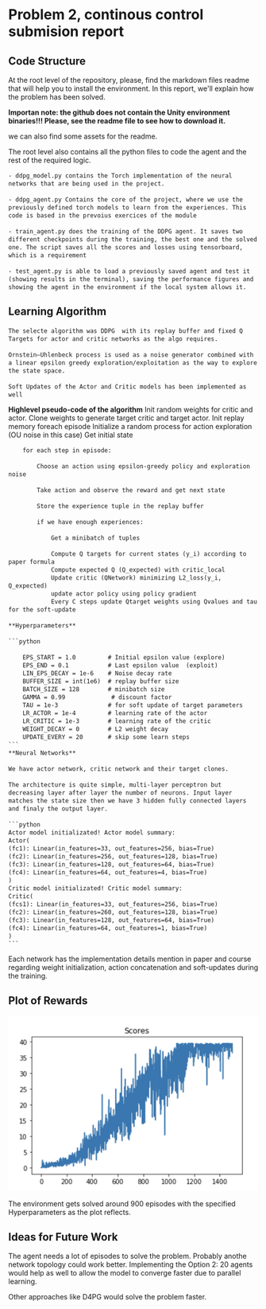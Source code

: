 # Problem 2, continous control submision report

## Code Structure

At the root level of the repository, please, find the markdown files readme that will help you to install the environment.
In this report, we'll explain how the problem has been solved.

**Importan note: the github does not contain the Unity environment binaries!!! Please, see the readme file to see how to download it.**

we can also find some assets for the readme.

The root level also contains all the python files to code the agent and the rest of the required logic.

    - ddpg_model.py contains the Torch implementation of the neural networks that are being used in the project.

    - ddpg_agent.py Contains the core of the project, where we use the previously defined torch models to learn from the experiences. This code is based in the prevoius exercices of the module

    - train_agent.py does the training of the DDPG agent. It saves two different checkpoints during the training, the best one and the solved one. The script saves all the scores and losses using tensorboard, which is a requirement
    
    - test_agent.py is able to load a previously saved agent and test it (showing results in the terminal), saving the performance figures and showing the agent in the environment if the local system allows it.

## Learning Algorithm

    The selecte algorithm was DDPG  with its replay buffer and fixed Q Targets for actor and critic networks as the algo requires.

    Ornstein–Uhlenbeck process is used as a noise generator combined with 
    a linear epsilon greedy exploration/exploitation as the way to explore the state space.

    Soft Updates of the Actor and Critic models has been implemented as well

   **Highlevel pseudo-code of the algorithm**
   Init random weights for critic and actor.
   Clone weights to generate target critic and target actor.
   Init replay memory
    foreach episode
        Initialize a random process for action exploration (OU noise in this case)
        Get initial state

        for each step in episode:

            Choose an action using epsilon-greedy policy and exploration noise

            Take action and observe the reward and get next state

            Store the experience tuple in the replay buffer
            
            if we have enough experiences:

                Get a minibatch of tuples 

                Compute Q targets for current states (y_i) according to paper formula
                Compute expected Q (Q_expected) with critic_local
                Update critic (QNetwork) minimizing L2_loss(y_i, Q_expected)
                update actor policy using policy gradient
                Every C steps update Qtarget weights using Qvalues and tau for the soft-update

    **Hyperparameters**

    ```python
        
        EPS_START = 1.0         # Initial epsilon value (explore)
        EPS_END = 0.1           # Last epsilon value  (exploit)
        LIN_EPS_DECAY = 1e-6    # Noise decay rate
        BUFFER_SIZE = int(1e6)  # replay buffer size
        BATCH_SIZE = 128        # minibatch size
        GAMMA = 0.99             # discount factor
        TAU = 1e-3              # for soft update of target parameters
        LR_ACTOR = 1e-4         # learning rate of the actor
        LR_CRITIC = 1e-3        # learning rate of the critic
        WEIGHT_DECAY = 0        # L2 weight decay
        UPDATE_EVERY = 20       # skip some learn steps
    ```
    **Neural Networks**

    We have actor network, critic network and their target clones.
     
    The architecture is quite simple, multi-layer perceptron but decreasing layer after layer the number of neurons. Input layer matches the state size then we have 3 hidden fully connected layers and finaly the output layer.

    ```python
    Actor model initializated! Actor model summary:
    Actor(
    (fc1): Linear(in_features=33, out_features=256, bias=True)
    (fc2): Linear(in_features=256, out_features=128, bias=True)
    (fc3): Linear(in_features=128, out_features=64, bias=True)
    (fc4): Linear(in_features=64, out_features=4, bias=True)
    )
    Critic model initializated! Critic model summary:
    Critic(
    (fcs1): Linear(in_features=33, out_features=256, bias=True)
    (fc2): Linear(in_features=260, out_features=128, bias=True)
    (fc3): Linear(in_features=128, out_features=64, bias=True)
    (fc4): Linear(in_features=64, out_features=1, bias=True)
    )
    ```

   Each network has the implementation details mention in paper and course regarding weight initialization, action concatenation and soft-updates during the training.

## Plot of Rewards

!['Plots of the rewards'](./figures/scores_training.png)

The environment gets solved around 900 episodes with the specified Hyperparameters as the plot reflects.

## Ideas for Future Work

The agent needs a lot of episodes to solve the problem. Probably anothe network topology could work better. Implementing the Option 2: 20 agents would help as well to allow the model to converge faster due to parallel learning.

Other approaches like D4PG would solve the problem faster.
